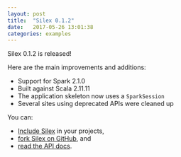 ```yaml
---
layout: post
title:  "Silex 0.1.2"
date:   2017-05-26 13:01:38
categories: examples
---
```


Silex 0.1.2 is released!

Here are the main improvements and additions:

* Support for Spark 2.1.0
* Built against Scala 2.11.11
* The application skeleton now uses a `SparkSession`
* Several sites using deprecated APIs were cleaned up

You can:

* [Include Silex](http://silex.freevariable.com/coordinates/) in your projects,
* [fork Silex on GitHub](https://github.com/willb/silex), and
* [read the API docs](http://silex.freevariable.com/latest/api/).